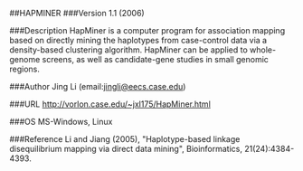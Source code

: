 ##HAPMINER
###Version
1.1 (2006)

###Description
HapMiner is a computer program for association mapping based on directly mining the haplotypes from case-control data via a density-based clustering algorithm. HapMiner can be applied to whole-genome screens, as well as candidate-gene studies in small genomic regions.

###Author
Jing Li (email:jingli@eecs.case.edu)

###URL
http://vorlon.case.edu/~jxl175/HapMiner.html

###OS
MS-Windows, Linux

###Reference
Li and Jiang (2005), "Haplotype-based linkage disequilibrium mapping via direct data mining", Bioinformatics, 21(24):4384-4393.


